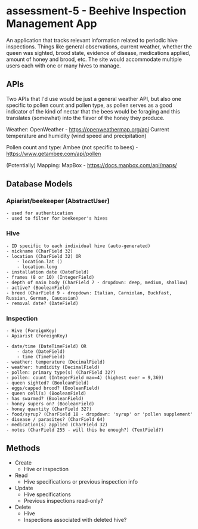 # assessment-5 - Beehive Inspection Management App

An application that tracks relevant information related to periodic hive inspections.  Things like general observations, current weather, whether the queen was sighted, brood state, evidence of disease, medications applied, amount of honey and brood, etc. The site would accommodate multiple users each with one or many hives to manage.

## APIs
Two APIs that I'd use would be just a general weather API, but also one specific to pollen count and pollen type, as pollen serves as a good indicator of the kind of nectar that the bees would be foraging and this translates (somewhat) into the flavor of the honey they produce.

Weather: OpenWeather - https://openweathermap.org/api
    Current temperature and humidity (wind speed and precipitation)

Pollen count and type: Ambee (not specific to bees) - https://www.getambee.com/api/pollen

(Potentially) Mapping: MapBox - https://docs.mapbox.com/api/maps/

## Database Models
### Apiarist/beekeeper (AbstractUser)
    - used for authentication
    - used to filter for beekeeper's hives
### Hive
    - ID specific to each individual hive (auto-generated)
    - nickname (CharField 32)
    - location (CharField 32) OR
        - location.lat ()
        - location.long
    - installation date (DateField)
    - frames (8 or 10) (IntegerField)
    - depth of main body (CharField 7 - dropdown: deep, medium, shallow)
    - active? (BooleanField)
    - breed (CharField 9 - dropdown: Italian, Carniolan, Buckfast, Russian, German,	Caucasian)
    - removal date? (DateField)
### Inspection
    - Hive (ForeignKey)
    - Apiarist (ForeignKey)

    - date/time (DateTimeField) OR
        - date (DateField)
        - time (TimeField)
    - weather: temperature (DecimalField)
    - weather: humdidity (DecimalField)
    - pollen: primary type(s) (CharField 32?)
    - pollen: count (IntegerField max=4) (highest ever = 9,369)
    - queen sighted? (BooleanField)
    - eggs/capped brood? (BooleanField)
    - queen cell(s) (BooleanField)
    - has swarmed? (BooleanField)
    - honey supers on? (BooleanField)
    - honey quantity (CharField 32?)
    - food/syrup? (CharField 18 - dropdown: 'syrup' or 'pollen supplement'
    - disease / parasites? (CharField 64)
    - medication(s) applied (CharField 32)
    - notes (CharField 255 - will this be enough?) (TextField?)

## Methods
- Create
    - Hive or inspection
- Read
    - Hive specifications or previous inspection info
- Update
    - Hive specifications
    - Previous inspections read-only?
- Delete
    - Hive
    - Inspections associated with deleted hive?